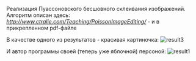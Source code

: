 Реализация Пуассоновского бесшовного склеивания изображений. 
Алгоритм описан здесь: _http://www.ctralie.com/Teaching/PoissonImageEditing/_ - и в прикрепленном pdf-файле

В качестве одного из результатов - красивая картиночка:
![result3](https://user-images.githubusercontent.com/80359241/130760765-f32e7c7a-d465-4bd1-9422-b207fd147a6c.jpg)

И автор программы своей (теперь уже яблочной) персоной:
![result1](https://user-images.githubusercontent.com/80359241/130760763-8cf24d68-fbed-4065-8790-115624da74da.jpg)
